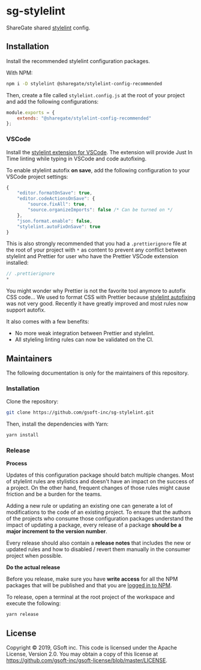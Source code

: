 # sg-stylelint

ShareGate shared [stylelint](https://stylelint.io/) config.

## Installation

Install the recommended stylelint configuration packages.

With NPM:

```bash
npm i -D stylelint @sharegate/stylelint-config-recommended
```

Then, create a file called `stylelint.config.js` at the root of your project and add the following configurations:

```javascript
module.exports = {
    extends: "@sharegate/stylelint-config-recommended"
};
```

### VSCode

Install the [stylelint extension for VSCode]("hex-ci.stylelint-plus"). The extension will provide Just In Time linting while typing in VSCode and code autofixing.

To enable stylelint autofix **on save**, add the following configuration to your VSCode project settings:

```javascript
{
    "editor.formatOnSave": true,
    "editor.codeActionsOnSave": {
        "source.fixAll": true,
        "source.organizeImports": false /* Can be turned on */
    },
    "json.format.enable": false,
    "stylelint.autoFixOnSave": true
}
```

This is also strongly recommended that you had a `.prettierignore` file at the root of your project with `*` as content to prevent any conflict between stylelint and Prettier for user who have the Prettier VSCode extension installed:

```javascript
// .prettierignore
*
```

You might wonder why Prettier is not the favorite tool anymore to autofix CSS code... We used to format CSS with Prettier because [stylelint autofixing](https://stylelint.io/user-guide/cli#autofixing-errors) was not very good. Recently it have greatly improved and most rules now support autofix. 

It also comes with a few benefits:

- No more weak integration between Prettier and stylelint.
- All styleling linting rules can now be validated on the CI.

## Maintainers

The following documentation is only for the maintainers of this repository.

### Installation

Clone the repository:

```bash
git clone https://github.com/gsoft-inc/sg-stylelint.git
```

Then, install the dependencies with Yarn:

```bash
yarn install
```

### Release

**Process**

Updates of this configuration package should batch multiple changes. Most of stylelint rules are stylistics and doesn't have an impact on the success of a project. On the other hand, frequent changes of those rules might cause friction and be a burden for the teams.

Adding a new rule or updating an existing one can generate a lot of modifications to the code of an existing project. To ensure that the authors of the projects who consume those configuration packages understand the impact of updating a package, every release of a package **should be a major increment to the version number**.

Every release should also contain a **release notes** that includes the new or updated rules and how to disabled / revert them manually in the consumer project when possible.

**Do the actual release**

Before you release, make sure you have **write access** for all the NPM packages that will be published and that you are [logged in to NPM](https://docs.npmjs.com/logging-in-to-an-npm-enterprise-registry-from-the-command-line).

To release, open a terminal at the root project of the workspace and execute the following:

```bash
yarn release
```

## License

Copyright © 2019, GSoft inc. This code is licensed under the Apache License, Version 2.0. You may obtain a copy of this license at https://github.com/gsoft-inc/gsoft-license/blob/master/LICENSE.
